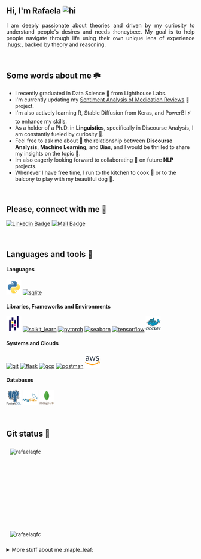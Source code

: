 
<br>

## Hi, I'm Rafaela <img src="https://user-images.githubusercontent.com/1303154/88677602-1635ba80-d120-11ea-84d8-d263ba5fc3c0.gif" width="28px" height="28px" alt="hi">

<p h4 align="justify"> I am deeply passionate about theories and driven by my curiosity to understand people's desires and needs :honeybee:. My goal is to help people navigate through life using their own unique lens of experience :hugs:, backed by theory and reasoning. </h4> </p>

<br>

## Some words about me :shamrock:

- I recently graduated in Data Science :disguised_face: from Lighthouse Labs.
- I'm currently updating my [Sentiment Analysis of Medication Reviews](https://github.com/rafaelaqfc/Sentiment-Analysis-of-Medication-Reviews-Project.git) :telescope: project.
- I'm also actively learning R, Stable Diffusion from Keras, and PowerBI ⚡ to enhance my skills. 
- As a holder of a Ph.D. in **Linguistics**, specifically in Discourse Analysis, I am constantly fueled by curiosity :speak_no_evil:. 
- Feel free to ask me about :speech_balloon: the relationship between **Discourse Analysis**, **Machine Learning**, and **Bias**, and I would be thrilled to share my insights on the topic :thinking:. 
- Im also eagerly looking forward to collaborating :dancers: on future **NLP** projects.
- Whenever I have free time, I run to the kitchen to cook :stuffed_flatbread: or to the balcony to play with my beautiful dog :dog:.

<br>

## Please, connect with me :mushroom:

 [![Linkedin Badge](https://img.shields.io/badge/-Rafaela-0e76a8?style=flat&labelColor=0e76a8&logo=linkedin&logoColor=white)](https://www.linkedin.com/in/rafaelaqfcordeiro/)
 [![Mail Badge](https://img.shields.io/badge/-rqfcordeiro-c0392b?style=flat&labelColor=c0392b&logo=gmail&logoColor=white)](mailto:rqfcordeiro@gmail.com)
 
<br>

## Languages and tools :toolbox:

#### Languages
<a href="https://www.python.org" target="_blank" rel="noreferrer"> <img src="https://raw.githubusercontent.com/devicons/devicon/master/icons/python/python-original.svg" alt="python" width="40" height="40"/></a> 
<a href="https://www.sqlite.org/" target="_blank" rel="noreferrer"> <img src="https://www.vectorlogo.zone/logos/sqlite/sqlite-icon.svg" alt="sqlite" width="40" height="40"/></a>

#### Libraries, Frameworks and Environments
<a href="https://pandas.pydata.org/" target="_blank" rel="noreferrer"><img src="https://raw.githubusercontent.com/devicons/devicon/2ae2a900d2f041da66e950e4d48052658d850630/icons/pandas/pandas-original.svg" alt="pandas" width="40" height="40"/></a>
<a href="https://scikit-learn.org/" target="_blank" rel="noreferrer"><img src="https://upload.wikimedia.org/wikipedia/commons/0/05/Scikit_learn_logo_small.svg" alt="scikit_learn" width="40" height="40"/></a>
<a href="https://pytorch.org/" target="_blank" rel="noreferrer"> <img src="https://www.vectorlogo.zone/logos/pytorch/pytorch-icon.svg" alt="pytorch" width="40" height="40"/></a>
<a href="https://seaborn.pydata.org/" target="_blank" rel="noreferrer"> <img src="https://seaborn.pydata.org/_images/logo-mark-lightbg.svg" alt="seaborn" width="40" height="40"/></a> 
<a href="https://www.tensorflow.org" target="_blank" rel="noreferrer"><img src="https://www.vectorlogo.zone/logos/tensorflow/tensorflow-icon.svg" alt="tensorflow" width="40" height="40"/></a>
<a href="https://www.docker.com/" target="_blank" rel="noreferrer"><img src="https://raw.githubusercontent.com/devicons/devicon/master/icons/docker/docker-original-wordmark.svg" alt="docker" width="40" height="40"/></a>

#### Systems and Clouds
<a href="https://git-scm.com/" target="_blank" rel="noreferrer"> <img src="https://www.vectorlogo.zone/logos/git-scm/git-scm-icon.svg" alt="git" width="40" height="40"/></a>
<a href="https://flask.palletsprojects.com/" target="_blank" rel="noreferrer"> <img src="https://www.vectorlogo.zone/logos/pocoo_flask/pocoo_flask-icon.svg" alt="flask" width="40" height="40"/></a>
<a href="https://cloud.google.com" target="_blank" rel="noreferrer"> <img src="https://www.vectorlogo.zone/logos/google_cloud/google_cloud-icon.svg" alt="gcp" width="40" height="40"/></a>
<a href="https://postman.com" target="_blank" rel="noreferrer"> <img src="https://www.vectorlogo.zone/logos/getpostman/getpostman-icon.svg" alt="postman" width="40" height="40"/></a>
<a href="https://aws.amazon.com" target="_blank" rel="noreferrer"> <img src="https://raw.githubusercontent.com/devicons/devicon/master/icons/amazonwebservices/amazonwebservices-original-wordmark.svg" alt="aws" width="40" height="40"/></a>

#### Databases
<a href="https://www.postgresql.org" target="_blank" rel="noreferrer"> <img src="https://raw.githubusercontent.com/devicons/devicon/master/icons/postgresql/postgresql-original-wordmark.svg" alt="postgresql" width="40" height="40"/></a>
<img src="https://raw.githubusercontent.com/devicons/devicon/master/icons/mysql/mysql-original-wordmark.svg" alt="mysql" width="40" height="40"/></a>
<a href="https://www.mongodb.com/" target="_blank" rel="noreferrer"> <img src="https://raw.githubusercontent.com/devicons/devicon/master/icons/mongodb/mongodb-original-wordmark.svg" alt="mongodb" width="40" height="40"/></a> 
<a href="https://www.mysql.com/" target="_blank" rel="noreferrer"></a>

<br>

## Git status :rainbow:
<p align="left">
  <img align="left" src="https://github-readme-stats.vercel.app/api/top-langs?username=rafaelaqfc&show_icons=true&locale=en&theme=tokyonight" alt="rafaelaqfc" style="border:none; padding: 10px; width: 400px; height: 200px;"/>
  <!--- <img align="left" src="https://github-readme-stats.vercel.app/api?username=rafaelaqfc&show_icons=true&locale=en&theme=tokyonight&hide=issues" alt="rafaelaqfc" style="border:none; padding: 10px; width: 400px; height: 200px;"/> -->
<p align="left">
  <img src="https://github-readme-streak-stats.herokuapp.com/?user=rafaelaqfc&theme=tokyonight&hide=contribs,prs" alt="rafaelaqfc" style="border:none; padding: 10px; width: 400px; height: 200px;" />
</p>

<details>
<summary> 
  More stuff about me :maple_leaf: 
</summary>
<br>

### Coding stats :custard:
<!--START_SECTION:waka-->

```txt
From: 13 April 2023 - To: 07 March 2025

Total Time: 235 hrs 20 mins

Python           208 hrs 48 mins >>>>>>>>>>>>>>>>>>>>>>---   88.72 %
Markdown         9 hrs 40 mins   >------------------------   04.11 %
Other            5 hrs 42 mins   >------------------------   02.42 %
TOML             2 hrs 44 mins   -------------------------   01.16 %
Bash             2 hrs 9 mins    -------------------------   00.92 %
YAML             2 hrs 8 mins    -------------------------   00.91 %
Text             1 hr 12 mins    -------------------------   00.52 %
JSON             40 mins         -------------------------   00.29 %
XML              30 mins         -------------------------   00.22 %
CSV              28 mins         -------------------------   00.20 %
```

<!--END_SECTION:waka-->

<br>

### Favourite quotes :star:

"[...] Yet many people only notice the solid world they have been conditioned to think of as more real...while all about them diamond glaciers creak and star-volcanoes thunder. 

But what about ideas? Why do some people have better ideas than others?

Ideas grow like flowers here. Some are common ideas, found everywhere... but if you want the rarer ideas, the more exotic blossoms, you have to travel further. Artists, scientists, philosophers... they're the pioneers of these territories.

But you're saying anybody could explore this place if they wanted to?

Yes, that's why Promethea's enemies find her so threatening. It's what she represents." (by Alan Moore in *Promethea* (v. 5))

<br> :fire:

"Un hombre del pueblo de Neguá, en la costa de Colombia, pudo subir al alto cielo.

A la vuelta, contó. Dijo que había contemplado, desde allá arriba, la vida humana. Y dijo que somos un mar de fueguitos.

-El mundo es eso – reveló -. Un montón de gente, un mar de fueguitos.

Cada persona brilla con luz propia entre todas las demás. No hay dos fuegos iguales. Hay fuegos grandes y fuegos chicos y fuegos de todos los colores. Hay gente de fuego sereno, que ni se entera del viento, y gente de fuego loco, que llena el aire de chispas. Algunos fuegos, fuegos bobos, no alumbran ni queman; pero otros arden la vida con tantas ganas que no se puede mirarlos sin parpadear, y quien se acerca, se enciende." (by Eduardo Galeano in *El mundo*, published in *El libro de los abrazos*)

<br> :racehorse:

"[...] Tentando pôr em frases a minha mais oculta e sutil sensação – e desobedecendo à minha necessidade exigente de veracidade – eu diria: se pudesse ter escolhido queria ter nascido cavalo. Mas – quem sabe – talvez o cavalo ele-mesmo não sinta o grande símbolo da vida livre que nós sentimos nele. Devo então concluir que o cavalo seria sobretudo para ser sentido por mim? O cavalo representa a animalidade bela e solta do ser humano? O melhor do cavalo o ente humano já tem? Então abdico de ser um cavalo e com glória passo para a minha humanidade. O cavalo me indica o que sou." (by Clarice Lispector in *Seco estudo de cavalos*, published in *Onde estivestes de noite*)

</br>

### If you are interested :lotus_position:

- [Resume](https://resume.creddle.io/resume/3uqfavqif9y) :clipboard:
- [Journal](https://www.visualcv.com/pdfs/2977209) :newspaper_roll: 

</details>